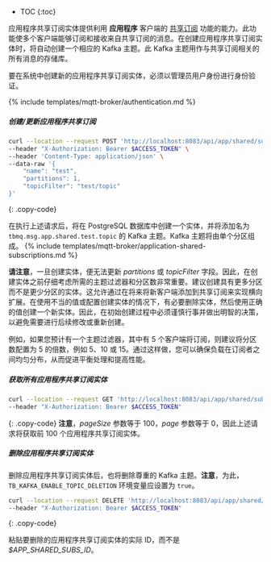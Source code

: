 * TOC
{:toc}

应用程序共享订阅实体提供利用 **应用程序** 客户端的 [共享订阅](/docs/mqtt-broker/user-guide/shared-subscriptions/) 功能的能力。此功能使多个客户端能够订阅和接收来自共享订阅的消息。在创建应用程序共享订阅实体时，将自动创建一个相应的 Kafka 主题。此 Kafka 主题用作与共享订阅相关的所有消息的存储库。

要在系统中创建新的应用程序共享订阅实体，必须以管理员用户身份进行身份验证。

{% include templates/mqtt-broker/authentication.md %}

##### 创建/更新应用程序共享订阅

```bash
curl --location --request POST 'http://localhost:8083/api/app/shared/subs' \
--header "X-Authorization: Bearer $ACCESS_TOKEN" \
--header 'Content-Type: application/json' \
--data-raw '{
    "name": "test",
    "partitions": 1,
    "topicFilter": "test/topic"
}'
```
{: .copy-code}

在执行上述请求后，将在 PostgreSQL 数据库中创建一个实体，并将添加名为 `tbmq.msg.app.shared.test.topic` 的 Kafka 主题。Kafka 主题将由单个分区组成。
{% include templates/mqtt-broker/application-shared-subscriptions.md %}

**请注意**，一旦创建实体，便无法更新 _partitions_ 或 _topicFilter_ 字段。因此，在创建实体之前仔细考虑所需的主题过滤器和分区数非常重要。建议创建具有更多分区而不是更少分区的实体。这允许通过在将来将新客户端添加到共享订阅来实现横向扩展。在使用不当的值或配置创建实体的情况下，有必要删除实体，然后使用正确的值创建一个新实体。因此，在初始创建过程中必须谨慎行事并做出明智的决策，以避免需要进行后续修改或重新创建。

例如，如果您预计有一个主题过滤器，其中有 5 个客户端将订阅，则建议将分区数配置为 5 的倍数，例如 5、10 或 15。通过这样做，您可以确保负载在订阅者之间均匀分布，从而促进平衡处理和提高性能。

##### 获取所有应用程序共享订阅实体

```bash
curl --location --request GET 'http://localhost:8083/api/app/shared/subs?pageSize=100&page=0' \
--header "X-Authorization: Bearer $ACCESS_TOKEN"
```
{: .copy-code}
**注意**，_pageSize_ 参数等于 100，_page_ 参数等于 0，因此上述请求将获取前 100 个应用程序共享订阅实体。

##### 删除应用程序共享订阅实体

删除应用程序共享订阅实体后，也将删除尊重的 Kafka 主题。**注意**，为此，`TB_KAFKA_ENABLE_TOPIC_DELETION` 环境变量应设置为 `true`。

```bash
curl --location --request DELETE 'http://localhost:8083/api/app/shared/subs/$APP_SHARED_SUBS_ID' \
--header "X-Authorization: Bearer $ACCESS_TOKEN"
```
{: .copy-code}

粘贴要删除的应用程序共享订阅实体的实际 ID，而不是 _$APP_SHARED_SUBS_ID_。